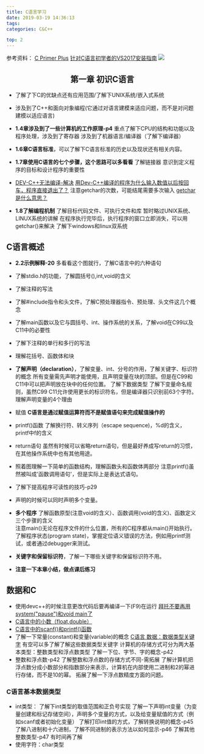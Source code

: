 ```yaml
---
title: C语言学习
date: 2019-03-19 14:36:13
tags:
categories: C&C++

top: 2
---
```


参考资料：
[C Primer Plus](https://book.douban.com/subject/26792521/)
[针对C语言初学者的VS2017安装指南](https://zhuanlan.zhihu.com/p/28554779)
![](https://www.2d-erocafe.com/wp-content/uploads/2016/05/b77c405950ef8df33e30c740f3eac329.jpg)


<!-- more -->

##  <center>第一章 初识C语言</center>
* 了解了下C的优缺点还有应用范围/了解下UNIX系统/嵌入式系统
* 涉及到了C++和面向对象编程(它通过对语言建模来适应问题，而不是对问题建模以适应语言)

* **1.4章涉及到了一些计算机的工作原理-p4**
重点了解下CPU的结构和功能以及程序处理，涉及到了寄存器
涉及到了机器语言/编译器（了解下编译器）
* **1.6章C语言标准**，可以了解下C语言标准的历史以及现状还有相关内容。
* **1.7章使用C语言的七个步骤，这个思路可以多看看**
了解链接器
意识到定义程序的目标和设计程序的重要性
* [DEV-C++无法编译-解决](https://zhidao.baidu.com/question/744858718728363892.html)
[用Dev-C++编译的程序为什么输入数值以后按回车，程序直接退出了？](https://zhidao.baidu.com/question/426503646204894852.html)
注意getchar的次数，可能结尾需要多次输入
[getchar是什么意思？](https://zhidao.baidu.com/question/4533944.html)

* **1.8了解编程机制**
了解目标代码文件、可执行文件和库
暂时略过UNIX系统、LINUX系统的讲解
在程序执行完毕后，执行程序的窗口立即消失，可以用getchar()来解决
了解下windows和linux双系统

## C语言概述
* **2.2示例解释-20**
  多看看这个图就行，了解C语言中的六种语句
* 了解stdio.h的功能，了解圆括号(),int,void的含义
* 了解注释的写法
* 了解#include指令和头文件，了解C预处理器指令、预处理、头文件这几个概念
* 了解main函数以及它与圆括号、int、操作系统的关系，了解void在C99以及C11中的必要性
* 了解下注释的单行和多行的写法
* 理解花括号、函数体和块
* **了解声明（declaration）**，了解变量、int、分号的作用，了解关键字、标识符的概念
  所有变量需先声明才能使用，且声明变量在块的顶部。但是在C99和C11中可以把声明放在块中的任何位置。
  了解下数据类型
  了解下变量命名规则，虽然C99 C11允许使用更长的标识符名，但是编译器只识别前63个字符。
  理解声明变量的4个理由
* 赋值
  **C语言是通过赋值运算符而不是赋值语句来完成赋值操作的**
* printf()函数
  了解换行符、转义序列（escape sequence)，%d的含义，printf中f的含义
* return语句
  虽然有时候可以省略return语句，但是最好养成写return的习惯，在其他操作系统中也有其他用途。
* 照着图理解一下简单的函数结构，理解函数头和函数体两部分
  注意printf()虽然被叫成'函数调用语句'，但是实际上是表达式语句。
* 了解下提高程序可读性的技巧-p29
* 声明的时候可以同时声明多个变量。

* **多个程序**
  了解函数原型(注意void的含义）、函数调用(void的含义)、函数定义三个步骤的含义  
  注意main()无论在程序文件的什么位置，所有的C程序都从main()开始执行。
  了解程序状态(program state)，掌握定位语义错误的方法，例如用printf测试，或者通过debugger来测试。
* **关键字和保留标识符**，了解一下哪些关键字和保留标识符不用。

* **注意一下本章小结，做点课后练习**

## 数据和C
* 使用devc++的时候注意更改代码后要再编译一下(F9)在运行
  [拜托不要再用system("pause")和void main了](https://bbs.csdn.net/topics/390231844)
* [C语言中的小数（float,double）](http://c.biancheng.net/view/1763.html)
* [C语言中的scanf()和printf()函数](https://blog.csdn.net/qq_25548063/article/details/81448226)  
* 了解一下常量(constant)和变量(variable)的概念
  [C语言 数据：数据类型关键字](https://blog.csdn.net/weixin_40026797/article/details/83117207)
  有空可以多了解了解这些数据类型关键字
  计算机的存储方式可分为两大基本类型：整数类型和浮点数类型
  了解一下位、字节、字的概念-p42
* 整数和浮点数-p42
  了解整数和浮点数的存储方式不同-需拓展
  了解计算机把浮点数分成小数部分和指数部分来表示，计算机在内部使用二进制和2的幂进行存储，而不是10的幂。
  拓展了解一下浮点数精度方面的问题。

### C语言基本数据类型
* int类型：
  了解下int类型的取值范围和正负号实现
  了解一下声明int变量（为变量创建和标记存储空间），声明多个变量的方式，以及给变量赋值的方式（例如scanf或者初始化变量）
  了解打印int值的方式，了解转换说明的概念-p45
  了解八进制和十六进制，了解不同进制的表示方法以如何显示-p46
  了解其他整数类型-p47 有时间再了解
* 使用字符：char类型
  
  